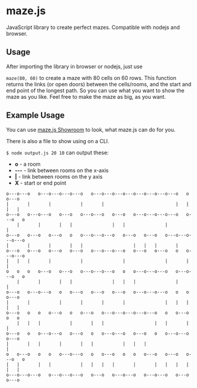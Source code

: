 maze.js
=======

JavaScript library to create perfect mazes. Compatible with nodejs and browser.

## Usage

After importing the library in browser or nodejs, just use

`maze(80, 60)` to create a maze with 80 cells on 60 rows. This function returns the links (or open doors) between the cells/rooms, and the start and end point of the longest path. So you can use what you want to show the maze as you like. Feel free to make the maze as big, as you want.

## Example Usage

You can use [maze.js Showroom](http://zoddy.github.com/maze.js) to look, what maze.js can do for you.

There is also a file to show using on a CLI.

`$ node output.js 20 10` can output these:

* **o** - a room
* **---** - link between rooms on the x-axis
* **|** - link between rooms on the y axis
* **X** - start or end point


```
o---o---o   o---o---o---o---o   o---o---o---o---o---o---o---o---o   o   o---o
|       |       |           |       |                           |   |   |   |
o---o   o---o---o   o---o   o---o---o   o---o   o---o---o---o---o   o---o   o
    |       |       |   |               |   |               |               |
o---o   o---o   o---o   o   o---o---o---o   o---o   o---o   o---o---o---o---o
|       |       |       |   |                   |   |   |       |
o---o   o---o   o---o   o---o   o---o---o---o   o---o   o---o   o   o---o---o
|   |   |       |           |               |               |       |       |
o   o   o   o---o   o---o   o---o---o---o   o   o---o---o---o   o---o---o   o
    |       |       |   |               |   |   |               |           |
o---o   o---o---o   o   o---o   o---o   o---o   o---o---o---o   o   o   o---o
|       |           |       |       |       |               |   |   |   |   |
o---o   o   o   o---o   o   o---o   o---o---o---o---o---o   o   o---o   o   o
    |   |   |           |       |   |                   |   |       |   |
o---o   o   o---o---o   o---o   o   o---o---o   o---o   o   o---o---o   o---o
|       |   |       |       |   |           |   |   |                       |
o   o---o   o   o   o---o---o   o   o---o   o   o   o---o   o---o   o---o   o
|   |       |   |           |   |   |   |       |       |   |   |   |   |   |
o---o---o---o   o---o---o---o   o---o   o---o---o   o---o---o   o---o   o---o
```